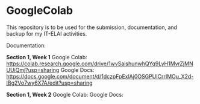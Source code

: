 # GoogleColab
This repository is to be used for the submission, documentation, and backup for my IT-ELAI activities.

Documentation:

**Section 1, Week 1**
Google Colab: https://colab.research.google.com/drive/1wvSaishunwhQYq9LyH1MvrZjMNUUiQmj?usp=sharing
Google Docs: https://docs.google.com/document/d/1dczpFpExlAj0OSGPUICrrIMOu_X2d-IBg2Vo7wy6X7A/edit?usp=sharing

**Section 1, Week 2**
Google Colab:
Google Docs:
